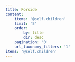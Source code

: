 ```yaml
---
title: Forside
content:
    items: '@self.children'
    limit: '5'
    order:
        by: title
        dir: desc
    pagination: '0'
    url_taxonomy_filters: '1'
items: '@self.children'
---
```


